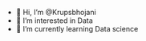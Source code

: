 - 👋 Hi, I’m @Krupsbhojani
- 👀 I’m interested in Data
- 🌱 I’m currently learning Data science

<!---
Krupsbhojani/Krupsbhojani is a ✨ special ✨ repository because its `README.md` (this file) appears on your GitHub profile.
You can click the Preview link to take a look at your changes.
--->
